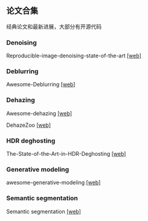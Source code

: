 ## 论文合集
经典论文和最新进展，大部分有开源代码

### Denoising
Reproducible-image-denoising-state-of-the-art [[web]](https://github.com/wenbihan/reproducible-image-denoising-state-of-the-art)

### Deblurring
Awesome-Deblurring [[web]](https://github.com/subeeshvasu/Awesome-Deblurring)

### Dehazing
Awesome-dehazing [[web]](https://github.com/youngguncho/awesome-dehazing)

DehazeZoo [[web]](https://github.com/cxtalk/DehazeZoo)

### HDR deghosting
The-State-of-the-Art-in-HDR-Deghosting [[web]](https://github.com/JimmyChame/The-State-of-the-Art-in-HDR-Deghosting)

### Generative modeling
awesome-generative-modeling [[web]](https://github.com/zhoubolei/awesome-generative-modeling)

### Semantic segmentation
Semantic segmentation [[web]](https://github.com/mrgloom/awesome-semantic-segmentation)
